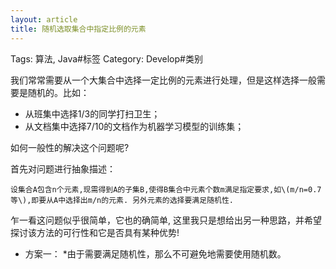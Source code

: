 ```yaml
---
layout: article
title: 随机选取集合中指定比例的元素
---
```

Tags: 算法, Java#标签
Category: Develop#类别

我们常常需要从一个大集合中选择一定比例的元素进行处理，但是这样选择一般需要是随机的。比如：
* 从班集中选择1/3的同学打扫卫生；
* 从文档集中选择7/10的文档作为机器学习模型的训练集；

如何一般性的解决这个问题呢?

首先对问题进行抽象描述：

    设集合A包含n个元素,现需得到A的子集B,使得B集合中元素个数m满足指定要求,如\(m/n=0.7等\),即要从A中选择出m/n的元素. 另外元素的选择要满足随机性.

乍一看这问题似乎很简单，它也的确简单, 这里我只是想给出另一种思路，并希望探讨该方法的可行性和它是否具有某种优势!

* 方案一： *由于需要满足随机性，那么不可避免地需要使用随机数。


